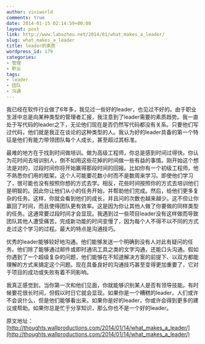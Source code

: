 ```yaml
---
author: viviworld
comments: true
date: 2014-01-15 02:14:59+00:00
layout: post
link: http://www.labazhou.net/2014/01/what_makes_a_leader/
slug: what_makes_a_leader
title: leader的素质
wordpress_id: 179
categories:
- 管理
- 职业
tags:
- leader
- 团队
- 沟通
---
```


我已经在软件行业做了6年多，我见过一些好的leader，也见过不好的。由于职业生涯中总是向某种类型的管理者汇报，我注意到了leader需要的素质趋势。我一直处于写代码的leader之下，无论他们现在是否仍然写代码都没有关系。只要他们写过代码，他们就是我正在谈论的这种类型的人。我认为好的leader具备的第一个特征是他们有能力带领团队每个人成长，甚至超过其标准。

最难的地方在于找到时间做培训。做为高级工程师，你总是感到时间过得快。你认为花时间去培训别人，倒不如用这些花掉的时间做一些有益的事情。刚开始这个想法是对的，过段时间你将开始赢得那段时间的回报。比如你有一个初级工程师，他不熟悉你们用的框架。这个人可能要花数小时而不是数周来学习。即使他们学习了，很可能也没有按照你想的方式去学。相反，花些时间按照你的方式去培训他们 是明智的。因此你让他们从小的任务开始，并帮助他们完成。然后，给他们更多复杂的任务。这样，你就会看到他们的成长，并且问的次数也越来越少。这不但让你赢回了时间，而且使得团队更有效率。这是因为你让其他人做了你要做的同样类型的任务。这通常要过段时间才会显现。我遇到过一些项目leader没有这样做而导致团队其他人遭受痛苦。完成新功能的时间变慢了，因为每个人不得不以不同的方式走过这个学习的过程。最大的特点是沟通技巧。

优秀的leader能够较好地沟通。他们能够发送一个明确到没有人对此有疑问的任务。他们除了能够通过邮件或即时通讯工具之类的文字沟通，还能口头沟通。假如你遇到了一个超级复杂的问题，他们能够在不知道解决方案的前提下、以双方都能理解的方式来搞定这个问题。现在具备良好的沟通技巧甚至变得更加重要了，它对于项目的成功或失败有着不同影响。

我真正感觉到，当你第一次和他们见面，你就能够识别某人是否有领导技能。有时候要花很长时间，但假以时日它就会显现。如果你是一个糟糕的leader，人们或许不会说什么，但是他们能够看出来。如果你是好的leader，你或许会得到更多的建议或帮助。如果你总是忙于分享知识，那么你也不是一个好的leader。

原文地址：[http://thoughts.wallproductions.com/2014/01/14/what_makes_a_leader/](http://thoughts.wallproductions.com/2014/01/14/what_makes_a_leader/)
